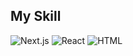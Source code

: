 ## My Skill
<img alt="Next.js" src ="https://img.shields.io/badge/Next.js-000000.svg?&style=for-the-badge&logo=Next.js&logoColor=white"/>  <img alt="React" src ="https://img.shields.io/badge/React-000000.svg?&style=for-the-badge&logo=React&logoColor=blue"/>  <img alt="HTML" src ="https://img.shields.io/badge/HTML-ffffff.svg?&style=for-the-badge&logo=HTML&logoColor=orange"/>

